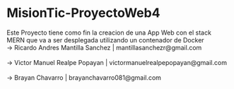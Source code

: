 # MisionTic-ProyectoWeb4

<div aling="center">
  Este Proyecto tiene como fin la creacion de una App Web con el stack MERN que va a ser
  desplegada utilizando un contenador de Docker

  <br>
    → Ricardo Andres Mantilla Sanchez | mantillasanchezr@gmail.com
  </br>
  <br>
    → Victor Manuel Realpe Popayan | victormanuelrealpepopayan@gmail.com
  </br>
  <br> 
    → Brayan Chavarro | brayanchavarro081@gmail.com
  </br>
</div>
